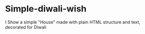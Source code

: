# Simple-diwali-wish
I Show a simple "House" made with plain HTML structure and text, decorated for Diwali
